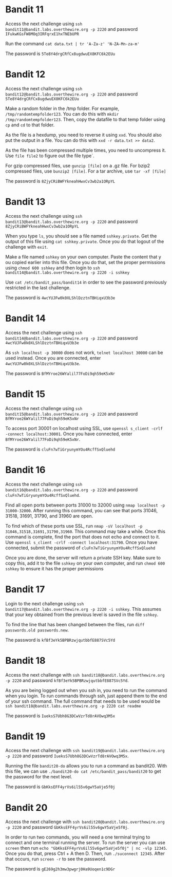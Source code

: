 # Bandit 11
Access the next challenge using `ssh bandit11@bandit.labs.overthewire.org -p 2220` and password `IFukwKGsFW8MOq3IRFqrxE1hxTNEbUPR`

Run the command `cat data.txt | tr 'A-Za-z' 'N-ZA-Mn-za-m'`

The password is `5Te8Y4drgCRfCx8ugdwuEX8KFC6k2EUu`

# Bandit 12
Access the next challenge using `ssh bandit12@bandit.labs.overthewire.org -p 2220` and password `5Te8Y4drgCRfCx8ugdwuEX8KFC6k2EUu`

Make a random folder in the /tmp folder. For example, `/tmp/randomtempfolder123`. You can do this with `mkdir /tmp/randomtempfolder123`. Then, copy the datafile to that temp folder using `cp` and `cd` to that folder.

As the file is a hexdump, you need to reverse it using `xxd`. You should also put the output in a file. You can do this with `xxd -r data.txt >> data2`. 

As the file has been compressed multiple times, you need to uncompress it. Use `file file2` to figure out the file type`.

For gzip compressed files, use `gunzip [file]` on a .gz file. For bzip2 compressed files, use `bunzip2 [file]`. For a tar archive, use `tar -xf [file]`

The password is `8ZjyCRiBWFYkneahHwxCv3wb2a1ORpYL`

# Bandit 13
Access the next challenge using `ssh bandit13@bandit.labs.overthewire.org -p 2220` and password `8ZjyCRiBWFYkneahHwxCv3wb2a1ORpYL`

When you type `ls`, you should see a file named `sshkey.private`. Get the output of this file using `cat sshkey.private`. Once you do that logout of the challenge with `exit`. 

Make a file named `sshkey` on your own computer. Paste the content that y ou copied earlier into this file. Once you do that, set the proper permissions using `chmod 600 sshkey` and then login to `ssh bandit14@bandit.labs.overthewire.org -p 2220 -i sshkey`

Use `cat /etc/bandit_pass/bandit14` in order to see the password previously restricted in the last challenge. 

The password is `4wcYUJFw0k0XLShlDzztnTBHiqxU3b3e`

# Bandit 14
Access the next challenge using `ssh bandit14@bandit.labs.overthewire.org -p 2220` and password `4wcYUJFw0k0XLShlDzztnTBHiqxU3b3e`

As `ssh localhost -p 30000` does not work, `telnet localhost 30000` can be used instead. Once you are connected, enter `4wcYUJFw0k0XLShlDzztnTBHiqxU3b3e`. 

The password is `BfMYroe26WYalil77FoDi9qh59eK5xNr`

# Bandit 15
Access the next challenge using `ssh bandit15@bandit.labs.overthewire.org -p 2220` and password `BfMYroe26WYalil77FoDi9qh59eK5xNr`

To access port 30001 on localhost using SSL, use `openssl s_client -crlf -connect localhost:30001`. Once you have connected, enter `BfMYroe26WYalil77FoDi9qh59eK5xNr`.

The password is `cluFn7wTiGryunymYOu4RcffSxQluehd` 

# Bandit 16
Access the next challenge using `ssh bandit16@bandit.labs.overthewire.org -p 2220` and password `cluFn7wTiGryunymYOu4RcffSxQluehd`.

Find all open ports between ports 31000 to 32000 using `nmap localhost -p 31000-32000`. After running this command, you can see that ports 31046, 31518, 31691, 31790, and 31960 are open.

To find which of these ports use SSL, run `nmap -sV localhost -p 31046,31518,31691,31790,31960`. This command may take a while. Once this command is complete, find the port that does not echo and connect to it. Use `openssl s_client -crlf -connect localhost:31790`. Once you have connected, submit the password of `cluFn7wTiGryunymYOu4RcffSxQluehd`

Once you are done, the server will return a private SSH key. Make sure to copy this, add it to the file `sshkey` on your own computer, and run `chmod 600 sshkey` to ensure it has the proper permissions

# Bandit 17
Login to the next challenge using `ssh bandit17@bandit.labs.overthewire.org -p 2220 -i sshkey`. This assumes that your key obtained from the previous level is saved in the file `sshkey`.

To find the line that has been changed between the files, run `diff passwords.old passwords.new`. 

The password is `kfBf3eYk5BPBRzwjqutbbfE887SVc5Yd`

# Bandit 18
Access the next challenge with `ssh bandit18@bandit.labs.overthewire.org -p 2220` and password `kfBf3eYk5BPBRzwjqutbbfE887SVc5Yd`.

As you are being logged out when you ssh in, you need to run the command when you login. To run commands through ssh, just append them to the end of your ssh command. The full command that needs to be used would be `ssh bandit18@bandit.labs.overthewire.org -p 2220 cat readme`

The password is `IueksS7Ubh8G3DCwVzrTd8rAVOwq3M5x`

# Bandit 19
Access the next challenge with `ssh bandit19@bandit.labs.overthewire.org -p 2220` and password `IueksS7Ubh8G3DCwVzrTd8rAVOwq3M5x`.

Running the file `bandit20-do` allows you to run a command as bandit20. With this file, we can use `./bandit20-do cat /etc/bandit_pass/bandit20` to get the password for the next level. 

The password is `GbKksEFF4yrVs6il55v6gwY5aVje5f0j`

# Bandit 20
Access the next challenge with `ssh bandit20@bandit.labs.overthewire.org -p 2220` and password `GbKksEFF4yrVs6il55v6gwY5aVje5f0j`.

In order to run two commands, you will need a one terminal trying to connect and one terminal running the server. To run the server you can use `screen` then run `echo "GbKksEFF4yrVs6il55v6gwY5aVje5f0j" | nc -vlp 12345`. Once you do that, press Ctrl + A then D. Then, run `./suconnect 12345`. After that occurs, run `screen -r` to see the password.

The password is `gE269g2h3mw3pwgrj0Ha9Uoqen1c9DGr`
